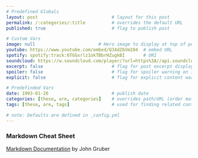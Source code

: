 ```yaml
---
# Predefined Globals
layout: post                            # layout for this post
permalink: /:categories/:title          # overrides the default URL
published: true                         # flag to publish post

# Custom Vars
image: null                        # Hero image to display at top of post ex: /path/to/image
youtube: https://www.youtube.com/embed/Q34dZ6VmI04  # embed URL
spotify: spotify:track:6TGGxrlz1okTBbrHZugkBI       # URI
soundcloud: https://w.soundcloud.com/player/?url=https%3A//api.soundcloud.com/tracks/188383713&color=%23ff5500 # embed URL
excerpt: false                          # flag for post excerpt displayed on index.html
spoiler: false                          # flag for spoiler warning on index.html
explicit: false                         # flag for explicit content warning on index.html

# Predefinded Vars
date: 1993-01-26                        # publish date
categories: [these, are, categories]    # overrides path/URL (order matters)
tags: [these, are, tags]                # used for finding related content (order doesn't matter)

# note: Defaults are defined in _config.yml
---
```


### Markdown Cheat Sheet
[Markdown Documentation](https://daringfireball.net/projects/markdown/syntax) by John Gruber